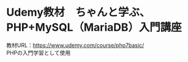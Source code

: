 # Udemy教材　ちゃんと学ぶ、PHP+MySQL（MariaDB）入門講座
教材URL：https://www.udemy.com/course/php7basic/
<br>
PHPの入門学習として使用
